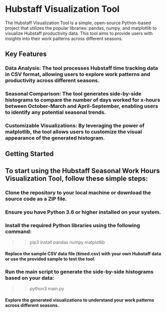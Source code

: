 # Hubstaff Visualization Tool

The Hubstaff Visualization Tool is a simple, open-source Python-based project that utilizes the popular libraries: pandas, numpy, and matplotlib to visualize Hubstaff productivity data. This tool aims to provide users with insights into their work patterns across different seasons.

## Key Features

### Data Analysis: The tool processes Hubstaff time tracking data in CSV format, allowing users to explore work patterns and productivity across different seasons.

### Seasonal Comparison: The tool generates side-by-side histograms to compare the number of days worked for x-hours between October-March and April-September, enabling users to identify any potential seasonal trends.

### Customizable Visualizations: By leveraging the power of matplotlib, the tool allows users to customize the visual appearance of the generated histogram.

## Getting Started

## To start using the Hubstaff Seasonal Work Hours Visualization Tool, follow these simple steps:

### Clone the repository to your local machine or download the source code as a ZIP file.

### Ensure you have Python 3.6 or higher installed on your system.

### Install the required Python libraries using the following command:

>> pip3 install pandas numpy matplotlib


#### Replace the sample CSV data file (timed.csv) with your own Hubstaff data or use the provided sample to test the tool.

### Run the main script to generate the side-by-side histograms based on your data:

>> python3 main.py

#### Explore the generated visualizations to understand your work patterns across different seasons.
